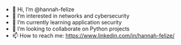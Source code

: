 - 👋 Hi, I’m @hannah-felize
- 👀 I’m interested in networks and cybersecurity
- 🌱 I’m currently learning application security
- 💞️ I’m looking to collaborate on Python projects
- 📫 How to reach me: https://www.linkedin.com/in/hannah-felize/
<!---
hannah-felize/hannah-felize is a ✨ special ✨ repository because its `README.md` (this file) appears on your GitHub profile.
You can click the Preview link to take a look at your changes.
--->
